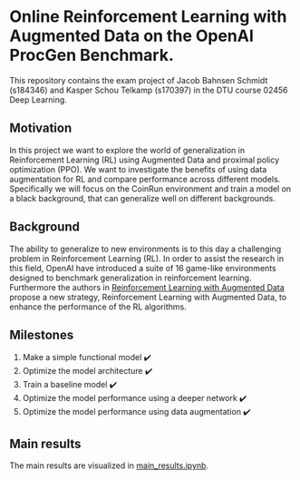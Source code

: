 # Online Reinforcement Learning with Augmented Data on the OpenAI ProcGen Benchmark.

This repository contains the exam project of Jacob Bahnsen Schmidt (s184346) and Kasper Schou Telkamp (s170397) in the DTU course 02456 Deep Learning.

## Motivation

In this project we want to explore the world of generalization in Reinforcement Learning (RL) using Augmented Data and proximal policy optimization (PPO).  We want to investigate the benefits of using data augmentation for RL and compare performance across different models. Specifically we will focus on the CoinRun environment and train a model on a black background, that can generalize well on different backgrounds.

## Background

The ability to generalize to new environments is to this day a challenging problem in Reinforcement Learning (RL). In order to assist the research in this field, OpenAI have introduced a suite of 16 game-like environments designed to benchmark generalization in reinforcement learning. Furthermore the authors in [Reinforcement Learning with Augmented Data](https://arxiv.org/pdf/2004.14990.pdf) propose a new strategy, Reinforcement Learning with Augmented Data, to enhance the performance of the RL algorithms.

## Milestones

1. Make a simple functional model ✔️
2. Optimize the model architecture ✔️
3. Train a baseline model ✔️
4. Optimize the model performance using a deeper network ✔️
5. Optimize the model performance using data augmentation ✔️

## Main results
The main results are visualized in [main_results.ipynb](https://github.com/jaco9012/Deep-Learning-Project/blob/main/main_results.ipynb).